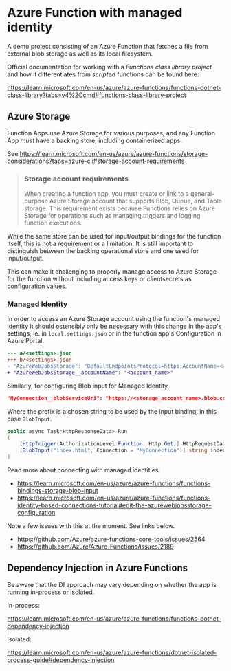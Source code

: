 # Azure Function with managed identity

A demo project consisting of an Azure Function that fetches a file from external blob storage as well as its local filesystem.

Official documentation for working with a _Functions class library project_ and how it differentiates from _scripted_ functions can be found here:

<https://learn.microsoft.com/en-us/azure/azure-functions/functions-dotnet-class-library?tabs=v4%2Ccmd#functions-class-library-project>

## Azure Storage

Function Apps use Azure Storage for various purposes, and any Function App _must_ have a backing store, including containerized apps.

See <https://learn.microsoft.com/en-us/azure/azure-functions/storage-considerations?tabs=azure-cli#storage-account-requirements>

> ### Storage account requirements
>
> When creating a function app, you must create or link to a general-purpose Azure Storage account that supports Blob, Queue, and Table storage. This requirement exists because Functions relies on Azure Storage for operations such as managing triggers and logging function executions.

While the same store can be used for input/output bindings for the function itself, this is not a requirement or a limitation. It is still important to distinguish between the backing operational store and one used for input/output.

This can make it challenging to properly manage access to Azure Storage for the function without including access keys or clientsecrets as configuration values.

### Managed Identity

In order to access an Azure Storage account using the function's managed identity it should ostensibly only be necessary with this change in the app's settings; ie. in `local.settings.json` or in the function app's Configuration in Azure Portal.

```diff
--- a/<settings>.json
+++ b/<settings>.json
- "AzureWebJobsStorage": "DefaultEndpointsProtocol=https;AccountName=<account_name>;AccountKey=[account_key_we_want_to_get_rid_of]==;EndpointSuffix=core.windows.net",
+ "AzureWebJobsStorage__accountName": "<account_name>"
```

Similarly, for configuring Blob input for Managed Identity

```json
"MyConnection__blobServiceUri": "https://<storage_account_name>.blob.core.windows.net"
```

Where the prefix is a chosen string to be used by the input binding, in this case `BlobInput`.

```cs
public async Task<HttpResponseData> Run
(
    [HttpTrigger(AuthorizationLevel.Function, Http.Get)] HttpRequestData req,
    [BlobInput("index.html", Connection = "MyConnection")] string indexHtml
)
```

Read more about connecting with managed identities:

- <https://learn.microsoft.com/en-us/azure/azure-functions/functions-bindings-storage-blob-input>
- <https://learn.microsoft.com/en-us/azure/azure-functions/functions-identity-based-connections-tutorial#edit-the-azurewebjobsstorage-configuration>

Note a few issues with this at the moment. See links below.

- <https://github.com/Azure/azure-functions-core-tools/issues/2564>
- <https://github.com/Azure/Azure-Functions/issues/2189>

## Dependency Injection in Azure Functions

Be aware that the DI approach may vary depending on whether the app is running in-process or isolated.

In-process:

<https://learn.microsoft.com/en-us/azure/azure-functions/functions-dotnet-dependency-injection>

Isolated:

<https://learn.microsoft.com/en-us/azure/azure-functions/dotnet-isolated-process-guide#dependency-injection>
